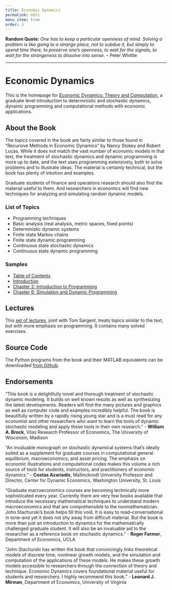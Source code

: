 ```yaml
---
title: Economic Dynamics
permalink: edtc
menu_item: true
order: 3
---
```


**Random Quote:** _One has to keep a particular openness of mind.
Solving a problem is like going to a strange place, not to subdue it,
but simply to spend time there, to preserve one’s openness, to wait for
the signals, to wait for the strangeness to dissolve into sense._ –
Peter Whittle

---

# Economic Dynamics

This is the homepage for
[Economic Dynamics: Theory and Computation](http://www.amazon.com/Economic-Dynamics-Computation-John-Stachurski/dp/0262012774>),
a graduate level introduction to deterministic and stochastic dynamics,
dynamic programming and computational methods with economic
applications.

## About the Book

The topics covered in the book are fairly similar to those found in
“Recursive Methods in Economic Dynamics” by Nancy Stokey and Robert
Lucas. While it does not match the vast number of economic models in
that text, the treatment of stochastic dynamics and dynamic programming
is more up to date, and the text uses programming extensively, both to
solve problems and to illustrate ideas. The material is certainly
technical, but the book has plenty of intuition and examples.

Graduate students of finance and operations research should also find
the material useful to them. And researchers in economics will find new
techniques for analyzing and simulating random dynamic models.

### List of Topics

- Programming techniques
- Basic analysis (real analysis, metric spaces, fixed points)
- Deterministic dynamic systems
- Finite state Markov chains
- Finite state dynamic programming
- Continuous state stochastic dynamics
- Continuous state dynamic programming

### Samples

- [Table of Contents](/book_samples/toc.pdf)
- [Introduction](/pdfs/book_samples/sample1.pdf)
- [Chapter 2: Introduction to Programming](/pdfs//book_samples/sample2.pdf)
- [Chapter 6: Simulation and Dynamic Programming](/pdfs/book_samples/sample3.pdf)

## Lectures

This [set of lectures](https://lectures.quantecon.org), joint
with Tom Sargent, treats topics similar to the text, but with more
emphasis on programming. It contains many solved exercises.

## Source Code

The Python programs from the book and their MATLAB equivalents can be
downloaded [from Github](https://github.com/jstac/edtc-code).

## Endorsements

“This book is a delightfully novel and thorough treatment of stochastic
dynamic modeling. It builds on well known results as well as
synthesizing the latest developments. Readers will find the many
pictures and graphics as well as computer code and examples incredibly
helpful. The book is beautifully written by a rapidly rising young star
and is a must read for any economist and other researchers who want to
learn the tools of dynamic stochastic modeling and apply these tools in
their own research.” - **William A. Brock**, Vilas Research Professor of
Economics, The University of Wisconsin, Madison

“An invaluable monograph on stochastic dynamical systems that’s ideally
suited as a supplement for graduate courses in computational general
equilibrium, macroeconomics, and asset pricing. The emphasis on economic
illustrations and computational codes makes this volume a rich source of
tools for students, instructors, and practitioners of economic
dynamics.” - **Costas Azariadis**, Mallinckrodt University Professor and
Director, Center for Dynamic Economics, Washington University, St. Louis

“Graduate macroeconomics courses are becoming technically more
sophisticated every year. Currently there are very few books available
that introduce the necessary mathematical techniques to understand
modern macroeconomics and that are comprehensible to the
nonmathematician. John Stachurski’s book helps fill this void. It is
easy to read–conversational in tone–and yet it does not shy away from
difficult material. But the book is more than just an introduction to
dynamics for the mathematically challenged graduate student. It will
also be an invaluable aid to the researcher as a reference book on
stochastic dynamics.” - **Roger Farmer**, Department of Economics, UCLA

“John Stachurski has written the book that convincingly links
theoretical models of discrete time, nonlinear growth models, and the
simulation and computation of the applications of these models. He makes
these growth models accessible to researchers through the connection of
theory and technique. Economic Dynamics covers foundational material
useful for students and researchers. I highly recommend this book.” -
**Leonard J. Mirman**, Department of Economics, University of Virginia
